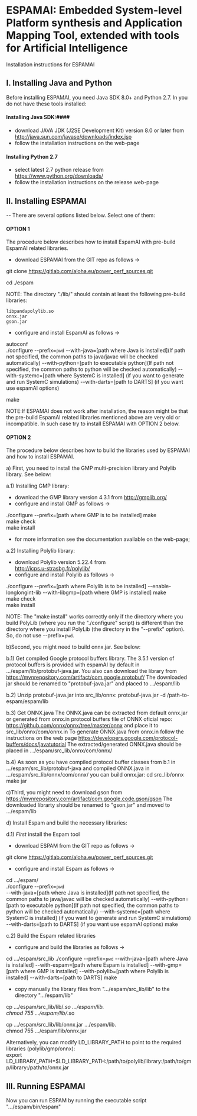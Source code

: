 ESPAMAI: Embedded System-level Platform synthesis and Application Mapping Tool, extended with tools for Artificial Intelligence
================================================================================================================================
Installation instructions for ESPAMAI

I. Installing Java and Python
--------------------------------------------------------------------------------------------------------------------------------- 

Before installing ESPAMAI, you need Java SDK 8.0+ and Python 2.7. In you do not have these tools installed:

#### Installing Java SDK:####

- download JAVA JDK (J2SE Development Kit) version 8.0 or later from
http://java.sun.com/javase/downloads/index.jsp
- follow the installation instructions on the web-page

#### Installing Python 2.7

- select latest 2.7 python release from https://www.python.org/downloads/
- follow the installation instructions on the release web-page

II. Installing ESPAMAI 
---------------------------------------------------------------------------------------------------------------------------------
-- There are several options listed below. Select one of them:

#### OPTION 1  

The procedure below describes how to install EspamAI with 
pre-build EspamAI related libraries. 

- download ESPAMAI from the GIT repo as follows ->

git clone https://gitlab.com/aloha.eu/power_perf_sources.git

cd ./espam 

NOTE: The directory "./lib/" should contain at least the following 
pre-build libraries:

	libpandapolylib.so  
	onnx.jar  
	gson.jar  

- configure and install EspamAI as follows ->

autoconf  
./configure --prefix=`pwd`
            --with-java=[path where Java is installed](If path not specified, the common paths to java/javac will be checked automatically) 
            --with-python=[path to executable python](If path not specified, the common paths to python will be checked automatically) 
            --with-systemc=[path where SystemC is installed] (if you want to generate and run SystemC simulations)
            --with-darts=[path to DARTS] (if you want use espamAI options)
	
make

NOTE:If ESPAMAI does not work after installation, 
the reason might be that the pre-build EspamAI related libraries mentioned above
are very old or incompatible. In such case try to install ESPAMAI with OPTION 2 below. 

#### OPTION 2

The procedure below describes how to build the libraries used by ESPAMAI
and how to install ESPAMAI.

a) First, you need to install the GMP multi-precision library and Polylib library. See below:

a.1) Installing GMP library:
- download the GMP library version 4.3.1 from http://gmplib.org/  
- configure and install GMP as follows ->  

./configure --prefix=[path where GMP is to be installed]
make  
make check  
make install  

- for more information see the documentation available on the
web-page;

a.2) Installing Polylib library:
- download Polylib version 5.22.4 from  
http://icps.u-strasbg.fr/polylib/  
- configure and install Polylib as follows ->

./configure --prefix=[path where Polylib is to be installed]
            --enable-longlongint-lib
            --with-libgmp=[path where GMP is installed]
make  
make check  
make install  

NOTE: The "make install" works correctly only if the directory where
you build PolyLib (where you run the "./configure" script) is
different than the directory where you install PolyLib (the directory
in the "--prefix" option). So, do not use --prefix=`pwd`.

b)Second, you might need to build onnx.jar. See below:

b.1) Get compiled Google protocol buffers library.
The 3.5.1 version of protocol buffers is provided with espamAI by default in .../espam/lib/protobuf-java.jar.
You also can download the library from https://mvnrepository.com/artifact/com.google.protobuf/
The downloaded jar should be renamed to "protobuf-java.jar" and placed to .../espam/lib

b.2) Unzip protobuf-java.jar into src_lib/onnx:
	protobuf-java.jar -d /path-to-espam/espam/lib
	
b.3) Get ONNX.java
The ONNX.java can be extracted from default onnx.jar or generated from onnx.in protocol buffers file of ONNX oficial repo: 
https://github.com/onnx/onnx/tree/master/onnx and place it to src_lib/onnx/com/onnx.in
To generate ONNX.java from onnx.in follow the instructions on the web page 
https://developers.google.com/protocol-buffers/docs/javatutorial
The extracted/generated ONNX.java should be placed in .../espam/src_lib/onnx/com/onnx/

b.4) As soon as you have compiled protocol buffer classes from b.1 in .../espam/src_lib/protobuf-java
and compiled ONNX.java in .../espam/src_lib/onnx/com/onnx/  you can build onnx.jar:
	cd src_lib/onnx
	make jar

c)Third, you might need to download gson from https://mvnrepository.com/artifact/com.google.code.gson/gson
The downloaded librarty should be renamed to "gson.jar" and moved to .../espam/lib

d) Install Espam and build the necessary libraries:

d.1) _First_ install the Espam tool

- download ESPAM from the GIT repo as follows ->

git clone https://gitlab.com/aloha.eu/power_perf_sources.git

- configure and install Espam as follows ->

cd .../espam/  
./configure --prefix=`pwd`  
            --with-java=[path where Java is installed](If path not specified, the common paths to java/javac will be checked automatically) 
            --with-python=[path to executable python](If path not specified, the common paths to python will be checked automatically) 
            --with-systemc=[path where SystemC is installed] (if you want to generate and run SystemC simulations)
            --with-darts=[path to DARTS] (if you want use espamAI options)
make

c.2) Build the Espam related libraries

- configure and build the libraries as follows ->

cd .../espam/src_lib
./configure --prefix=`pwd`
            --with-java=[path where Java is installed]
            --with-espam=[path where Espam is installed]
            --with-gmp=[path where GMP is installed]
            --with-polylib=[path where Polylib is installed]
            --with-darts=[path to DARTS]
make

- copy manually the library files from ".../espam/src_lib/lib" to the directory ".../espam/lib"

cp .../espam/src_lib/lib/*.so  .../espam/lib.  
chmod 755 .../espam/lib/*.so  

cp .../espam/src_lib/lib/onnx.jar  .../espam/lib.  
chmod 755 .../espam/lib/onnx.jar  

Alternatively, you can modify LD_LIBRARY_PATH to point to the required libraries (polylib/gmp/onnx):  
export LD_LIBRARY_PATH=$LD_LIBRARY_PATH:/path/to/polylib/library:/path/to/gmp/library:/path/to/onnx.jar

III. Running ESPAMAI
---------------------------------------------------------------------------------------------------------------------------------
Now you can run ESPAM by running the executable script ".../espam/bin/espam"


